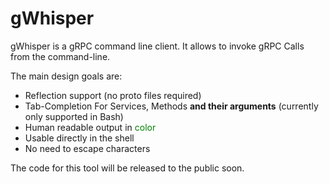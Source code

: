 # gWhisper
gWhisper is a gRPC command line client.
It allows to invoke gRPC Calls from the command-line.
 
The main design goals are:
- Reflection support (no proto files required)
- Tab-Completion For Services, Methods __and their arguments__
    (currently only supported in Bash)
- Human readable output in <font color="green">color</font>
- Usable directly in the shell
- No need to escape characters
 
The code for this tool will be released to the public soon.
